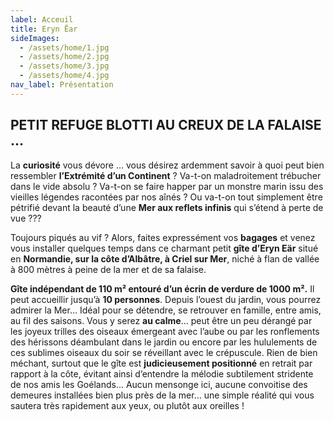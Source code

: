 ```yaml
---
label: Acceuil
title: Eryn Ëar
sideImages:
  - /assets/home/1.jpg
  - /assets/home/2.jpg
  - /assets/home/3.jpg
  - /assets/home/4.jpg
nav_label: Présentation
---
```

## PETIT  REFUGE  BLOTTI  AU  CREUX  DE  LA  FALAISE …

La **curiosité** vous dévore … vous désirez ardemment savoir à quoi peut bien ressembler **l’Extrémité d’un Continent** ? Va-t-on maladroitement trébucher dans le vide absolu ? Va-t-on se faire happer par un monstre marin issu des vieilles légendes racontées par nos aînés ? Ou va-t-on tout simplement être pétrifié devant la beauté d’une **Mer aux reflets infinis** qui s’étend à perte de vue ???

Toujours piqués au vif ? Alors, faites expressément vos **bagages** et venez vous installer quelques temps dans ce charmant petit **gîte d’Eryn Eär** situé en **Normandie, sur la côte d’Albâtre, à Criel sur Mer**, niché à flan de vallée à 800 mètres à peine de la mer et de sa falaise.

**Gîte indépendant de 110 m² entouré d’un écrin de verdure de 1000 m².** Il peut accueillir jusqu’à **10 personnes**. Depuis l’ouest du jardin, vous pourrez admirer la Mer… Idéal pour se détendre, se retrouver en famille, entre amis, au fil des saisons. Vous y serez **au calme**… peut être un peu dérangé par les joyeux trilles des oiseaux émergeant avec l’aube ou par les ronflements des hérissons déambulant dans le jardin ou encore par les hululements de ces sublimes oiseaux du soir se réveillant avec le crépuscule.  Rien de bien méchant, surtout que le gîte est **judicieusement positionné** en retrait par rapport à la côte, évitant ainsi d’entendre la mélodie subtilement stridente de nos amis les Goélands… Aucun mensonge ici, aucune convoitise des demeures installées bien plus près de la mer… une simple réalité qui vous sautera très rapidement aux yeux, ou plutôt aux oreilles !